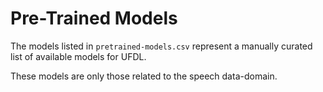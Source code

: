 # Pre-Trained Models

The models listed in `pretrained-models.csv` represent a manually curated list of
available models for UFDL.

These models are only those related to the speech data-domain.
